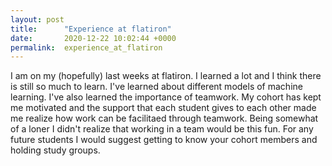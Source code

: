 ```yaml
---
layout: post
title:      "Experience at flatiron"
date:       2020-12-22 10:02:44 +0000
permalink:  experience_at_flatiron
---
```



I am on my (hopefully) last weeks at flatiron. I learned a lot and I think there is still so much to learn. I've learned about different models of machine learning. I've also learned the importance of teamwork. My cohort has kept me motivated and the support that each student gives to each other made me realize how work can be facilitaed through teamwork. Being somewhat of a loner I didn't realize that working in a team would be this fun. For any future students I would suggest getting to know your cohort members and holding study groups. 
